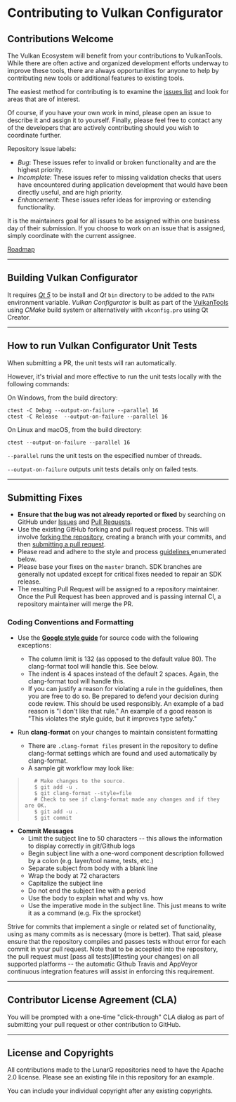 # Contributing to Vulkan Configurator

## Contributions Welcome

The Vulkan Ecosystem will benefit from your contributions to VulkanTools.  While there are often
active and organized development efforts underway to improve these tools, there are always
opportunities for anyone to help by contributing new tools or additional features to existing tools.

The easiest method for contributing is to examine the [issues list](https://github.com/LunarG/VulkanTools/issues)
and look for areas that are of interest.

Of course, if you have your own work in mind, please open an issue to describe it and assign it to yourself.
Finally, please feel free to contact any of the developers that are actively contributing should you
wish to coordinate further.

Repository Issue labels:

* _Bug_:          These issues refer to invalid or broken functionality and are the highest priority.
* _Incomplete_:   These issues refer to missing validation checks that users have encountered during application
development that would have been directly useful, and are high priority.
* _Enhancement_:  These issues refer ideas for improving or extending functionality.

It is the maintainers goal for all issues to be assigned within one business day of their submission. If you choose
to work on an issue that is assigned, simply coordinate with the current assignee.

[Roadmap](https://github.com/LunarG/VulkanTools/projects/2)

--------------
## Building Vulkan Configurator

It requires *[Qt 5](https://www.qt.io/download)* to be install and *Qt* `bin` directory to be added to the `PATH` environment variable. *Vulkan Configurator* is built as part of the [VulkanTools](https://github.com/LunarG/VulkanTools/blob/master/BUILD.md) using *CMake* build system or alternatively with `vkconfig.pro` using Qt Creator.

--------------
## How to run Vulkan Configurator Unit Tests

When submitting a PR, the unit tests will ran automatically.

However, it's trivial and more effective to run the unit tests locally with the following commands:

On Windows, from the build directory:
```
ctest -C Debug --output-on-failure --parallel 16
ctest -C Release  --output-on-failure --parallel 16
```

On Linux and macOS, from the build directory:
```
ctest --output-on-failure --parallel 16
```

`--parallel` runs the unit tests on the especified number of threads.

`--output-on-failure` outputs unit tests details only on failed tests.

--------------
## Submitting Fixes

* **Ensure that the bug was not already reported or fixed** by searching on GitHub under [Issues](https://github.com/LunarG/VulkanTools/issues) and [Pull Requests](https://github.com/LunarG/VulkanTools/pulls).
* Use the existing GitHub forking and pull request process.
  This will involve [forking the repository](https://help.github.com/articles/fork-a-repo/),
  creating a branch with your commits, and then [submitting a pull request](https://help.github.com/articles/using-pull-requests/).
* Please read and adhere to the style and process [guidelines ](#coding-conventions-and-formatting) enumerated below.
* Please base your fixes on the `master` branch. SDK branches are generally not updated except for critical fixes needed to repair an SDK release.
* The resulting Pull Request will be assigned to a repository maintainer. Once the Pull Request has been approved and is passing internal CI, a repository maintainer
  will merge the PR.

### Coding Conventions and Formatting
* Use the **[Google style guide](https://google.github.io/styleguide/cppguide.html)** for source code with the following exceptions:
    * The column limit is 132 (as opposed to the default value 80). The clang-format tool will handle this. See below.
    * The indent is 4 spaces instead of the default 2 spaces. Again, the clang-format tool will handle this.
    * If you can justify a reason for violating a rule in the guidelines, then you are free to do so. Be prepared to defend your
decision during code review. This should be used responsibly. An example of a bad reason is "I don't like that rule." An example of
a good reason is "This violates the style guide, but it improves type safety."

* Run **clang-format** on your changes to maintain consistent formatting
    * There are `.clang-format files` present in the repository to define clang-format settings
      which are found and used automatically by clang-format.
    * A sample git workflow may look like:

>        # Make changes to the source.
>        $ git add -u .
>        $ git clang-format --style=file
>        # Check to see if clang-format made any changes and if they are OK.
>        $ git add -u .
>        $ git commit

* **Commit Messages**
    * Limit the subject line to 50 characters -- this allows the information to display correctly in git/Github logs
    * Begin subject line with a one-word component description followed by a colon (e.g. layer/tool name, tests, etc.)
    * Separate subject from body with a blank line
    * Wrap the body at 72 characters
    * Capitalize the subject line
    * Do not end the subject line with a period
    * Use the body to explain what and why vs. how
    * Use the imperative mode in the subject line. This just means to write it as a command (e.g. Fix the sprocket)

Strive for commits that implement a single or related set of functionality, using as many commits as is necessary (more is better).
That said, please ensure that the repository compiles and passes tests without error for each commit in your pull request.  Note
that to be accepted into the repository, the pull request must [pass all tests](#testing your changes) on all supported platforms
-- the automatic Github Travis and AppVeyor continuous integration features will assist in enforcing this requirement.

--------------
## Contributor License Agreement (CLA)

You will be prompted with a one-time "click-through" CLA dialog as part of submitting your pull request
or other contribution to GitHub.

--------------
## License and Copyrights

All contributions made to the LunarG repositories need to have the Apache 2.0 license.
Please see an existing file in this repository for an example.

You can include your individual copyright after any existing copyrights.
